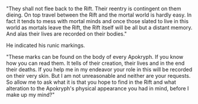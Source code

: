 "They shall not flee back to the Rift. Their reentry is contingent on them dieing. On top travel between the Rift and the mortal world is hardly easy. In fact it tends to mess with mortal minds and once those slated to live in this world as mortals leave the Rift, the Rift itself will be all but a distant memory. And alas their lives are recorded on their bodies."

He indicated his runic markings.

"These marks can be found on the body of every Apokryph. If you know how you can read them. It tells of their creation, their lives and in the end their deaths. If you help me in my endeavor your role in this will be recorded on their very skin. But I am not unreasonable and neither are your requests. So allow me to ask what it is that you hope to find in the Rift and what alteration to the Apokryph's physical appearance you had in mind, before I make up my mind?"